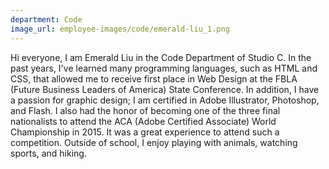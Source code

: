 ```yaml
---
department: Code
image_url: employee-images/code/emerald-liu_1.png
---
```

Hi everyone, I am Emerald Liu in the Code Department of Studio C. In the past years, I've learned many programming languages, such as HTML and CSS, that allowed me to receive first place in Web Design at the FBLA (Future Business Leaders of America) State Conference. In addition, I have a passion for graphic design; I am certified in Adobe Illustrator, Photoshop, and Flash. I also had the honor of becoming one of the three final nationalists to attend the ACA (Adobe Certified Associate) World Championship in 2015. It was a great experience to attend such a competition. Outside of school, I enjoy playing with animals, watching sports, and hiking. 
